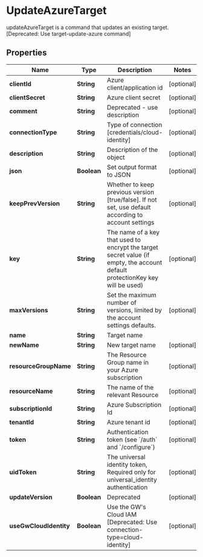 

# UpdateAzureTarget

updateAzureTarget is a command that updates an existing target. [Deprecated: Use target-update-azure command]

## Properties

| Name | Type | Description | Notes |
|------------ | ------------- | ------------- | -------------|
|**clientId** | **String** | Azure client/application id |  [optional] |
|**clientSecret** | **String** | Azure client secret |  [optional] |
|**comment** | **String** | Deprecated - use description |  [optional] |
|**connectionType** | **String** | Type of connection [credentials/cloud-identity] |  [optional] |
|**description** | **String** | Description of the object |  [optional] |
|**json** | **Boolean** | Set output format to JSON |  [optional] |
|**keepPrevVersion** | **String** | Whether to keep previous version [true/false]. If not set, use default according to account settings |  [optional] |
|**key** | **String** | The name of a key that used to encrypt the target secret value (if empty, the account default protectionKey key will be used) |  [optional] |
|**maxVersions** | **String** | Set the maximum number of versions, limited by the account settings defaults. |  [optional] |
|**name** | **String** | Target name |  |
|**newName** | **String** | New target name |  [optional] |
|**resourceGroupName** | **String** | The Resource Group name in your Azure subscription |  [optional] |
|**resourceName** | **String** | The name of the relevant Resource |  [optional] |
|**subscriptionId** | **String** | Azure Subscription Id |  [optional] |
|**tenantId** | **String** | Azure tenant id |  [optional] |
|**token** | **String** | Authentication token (see &#x60;/auth&#x60; and &#x60;/configure&#x60;) |  [optional] |
|**uidToken** | **String** | The universal identity token, Required only for universal_identity authentication |  [optional] |
|**updateVersion** | **Boolean** | Deprecated |  [optional] |
|**useGwCloudIdentity** | **Boolean** | Use the GW&#39;s Cloud IAM [Deprecated: Use connection-type&#x3D;cloud-identity] |  [optional] |



